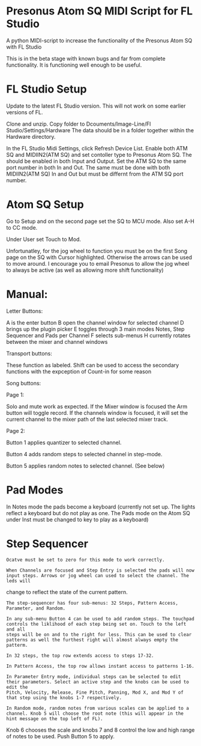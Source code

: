 # Presonus Atom SQ MIDI Script for FL Studio

A python MIDI-script to increase the functionality of the Presonus Atom SQ with FL Studio

This is in the beta stage with known bugs and far from complete functionality.
It is functioning well enough to be useful.

#   FL Studio Setup

Update to the latest FL Studio version. This will not work on some earlier versions of FL.

Clone and unzip. Copy folder to Dcouments/Image-Line/Fl Studio/Settings/Hardware
The data should be in a folder together within the Hardware directory.

In the FL Studio Midi Settings, click Refresh Device List. Enable both ATM SQ and MIDIIN2(ATM SQ) and set contoller type to 
Presonus Atom SQ. The should be enabled in both Input and Output. Set the ATM SQ to the same port number in both In and Out. 
The same must be done with both MIDIIN2(ATM SQ) In and Out but must be differnt from the ATM SQ port number.

#   Atom SQ Setup

Go to Setup and on the second page set the SQ to MCU mode. Also set A-H to CC mode.

Under User set Touch to Mod.

Unfortunatley, for the jog wheel to function you must be on the first Song page on the SQ with Cursor highlighted. Otherwise the arrows can be used to move around.
I encourage you to email Presonus to allow the jog wheel to always be active (as well as allowing more shift functionality) 


# Manual:

Letter Buttons:

A is the enter button
B open the channel window for selected channel
D brings up the plugin picker
E toggles through 3 main modes Notes, Step Sequencer and Pads per Channel
F selects sub-menus
H currently rotates between the mixer and channel windows


Transport buttons:

These function as labeled. Shift can be used to access the secondary functions with the expception of Count-in for some reason

Song buttons:

Page 1:

Solo and mute work as expected. If the Mixer window is focused the Arm button will toggle record. If the channels window is focused, 
it will set the current channel to the mixer path of the last selected mixer track. 

Page 2:

Button 1 applies quantizer to selected channel.

Button 4 adds random steps to selected channel in step-mode.

Button 5 applies random notes to selected channel. (See below)

# Pad Modes

In Notes mode the pads become a keyboard (currently not set up. The lights reflect a keyboard but do not play as one. The Pads mode on the 
Atom SQ under Inst must be changed to key to play as a keyboard)

# Step Sequencer 

    Ocatve must be set to zero for this mode to work correctly.
   
    When Channels are focused and Step Entry is selected the pads will now input steps. Arrows or jog wheel can used to select the channel. The leds will 
   change to reflect the state of the current pattern.  
   
    The step-sequencer has four sub-menus: 32 Steps, Pattern Access, Parameter, and Random. 
   
    In any sub-menu Button 4 can be used to add random steps. The touchpad controls the liklihood of each step being set on. Touch to the left and all 
    steps will be on and to the right for less. This can be used to clear patterns as well the furthest right will almost always empty the patterm.
   
    In 32 steps, the top row extends access to steps 17-32.
   
    In Pattern Access, the top row allows instant access to patterns 1-16.
   
    In Parameter Entry mode, individual steps can be selected to edit their parameters. Select an active step and the knobs can be used to edit the 
    Pitch, Velocity, Release, Fine Pitch, Panning, Mod X, and Mod Y of that step using the knobs 1-7 respectively. 
    
    In Random mode, random notes from various scales can be applied to a channel. Knob 5 will choose the root note (this will appear in the hint message on the top left of FL).
   Knob 6 chooses the scale and knobs 7 and 8 control the low and high range of notes to be used. Push Button 5 to apply.
   
   
 
